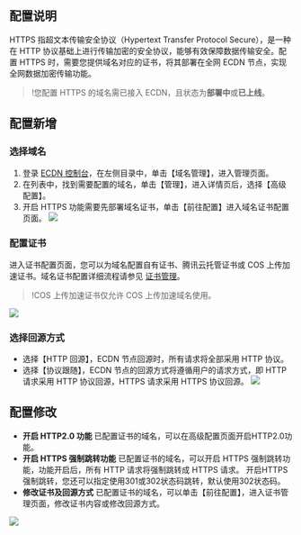 
## 配置说明
HTTPS 指超文本传输安全协议（Hypertext Transfer Protocol Secure），是一种在 HTTP 协议基础上进行传输加密的安全协议，能够有效保障数据传输安全。配置 HTTPS 时，需要您提供域名对应的证书，将其部署在全网 ECDN 节点，实现全网数据加密传输功能。

>!您配置 HTTPS 的域名需已接入 ECDN，且状态为**部署中**或**已上线**。

## 配置新增
### 选择域名
1. 登录 [ECDN 控制台](https://console.cloud.tencent.com/dsa)，在左侧目录中，单击【域名管理】，进入管理页面。
2. 在列表中，找到需要配置的域名，单击【管理】，进入详情页后，选择【高级配置】。  
3. 开启 HTTPS 功能需要先部署域名证书，单击【前往配置】进入域名证书配置页面。
![](https://main.qcloudimg.com/raw/441561cbc2814c4c0e4591bc8137dd51.png)

### 配置证书
进入证书配置页面，您可以为域名配置自有证书、腾讯云托管证书或 COS 上传加速证书。域名证书配置详细流程请参见 [证书管理](https://cloud.tencent.com/document/product/570/10366)。
>!COS 上传加速证书仅允许 COS 上传加速域名使用。

![](https://main.qcloudimg.com/raw/82afd07692aa03f201bcc8deddd53fc3.png)

### 选择回源方式
- 选择【HTTP 回源】，ECDN 节点回源时，所有请求将全部采用 HTTP 协议。  
- 选择【协议跟随】，ECDN 节点的回源方式将遵循用户的请求方式，即 HTTP 请求采用 HTTP 协议回源，HTTPS 请求采用 HTTPS 协议回源。
![](https://main.qcloudimg.com/raw/7113437a1f2002e12829ad8137159e00.png)

## 配置修改
- **开启 HTTP2.0 功能**
已配置证书的域名，可以在高级配置页面开启HTTP2.0功能。
- **开启 HTTPS 强制跳转功能**
已配置证书的域名，可以开启 HTTPS 强制跳转功能，功能开启后，所有 HTTP 请求将强制跳转成 HTTPS 请求。
开启HTTPS强制跳转，您还可以指定使用301或302状态码跳转，默认使用302状态码。
- **修改证书及回源方式**
已配置证书的域名，可以单击【前往配置】，进入证书管理页面，修改证书内容或修改回源方式。

![](https://main.qcloudimg.com/raw/72bf6abf5f2a83f0773a31f5a78d20ba.png)

